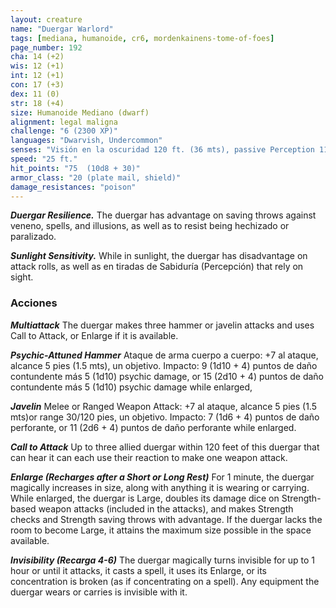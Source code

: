 ```yaml
---
layout: creature
name: "Duergar Warlord"
tags: [mediana, humanoide, cr6, mordenkainens-tome-of-foes]
page_number: 192
cha: 14 (+2)
wis: 12 (+1)
int: 12 (+1)
con: 17 (+3)
dex: 11 (0)
str: 18 (+4)
size: Humanoide Mediano (dwarf)
alignment: legal maligna
challenge: "6 (2300 XP)"
languages: "Dwarvish, Undercommon"
senses: "Visión en la oscuridad 120 ft. (36 mts), passive Perception 11"
speed: "25 ft."
hit_points: "75  (10d8 + 30)"
armor_class: "20 (plate mail, shield)"
damage_resistances: "poison"
---
```


***Duergar Resilience.*** The duergar has advantage on saving throws against veneno, spells, and illusions, as well as to resist being hechizado or paralizado.

***Sunlight Sensitivity.*** While in sunlight, the duergar has disadvantage on attack rolls, as well as en tiradas de Sabiduría (Percepción) that rely on sight.

### Acciones

***Multiattack*** The duergar makes three hammer or javelin attacks and uses Call to Attack, or Enlarge if it is available.

***Psychic-Attuned Hammer*** Ataque de arma cuerpo a cuerpo: +7 al ataque, alcance 5 pies (1.5 mts), un objetivo. Impacto: 9 (1d10 + 4) puntos de daño contundente más 5 (1d10) psychic damage, or 15 (2d10 + 4) puntos de daño contundente más 5 (1d10) psychic damage while enlarged,

***Javelin*** Melee or Ranged Weapon Attack: +7 al ataque, alcance 5 pies (1.5 mts)or range 30/120 pies, un objetivo. Impacto: 7 (1d6 + 4) puntos de daño perforante, or 11 (2d6 + 4) puntos de daño perforante while enlarged.

***Call to Attack*** Up to three allied duergar within 120 feet of this duergar that can hear it can each use their reaction to make one weapon attack.

***Enlarge (Recharges after a Short or Long Rest)*** For 1 minute, the duergar magically increases in size, along with anything it is wearing or carrying. While enlarged, the duergar is Large, doubles its damage dice on Strength-based weapon attacks (included in the attacks), and makes Strength checks and Strength saving throws with advantage. If the duergar lacks the room to become Large, it attains the maximum size possible in the space available.

***Invisibility (Recarga 4-6)*** The duergar magically turns invisible for up to 1 hour or until it attacks, it casts a spell, it uses its Enlarge, or its concentration is broken (as if concentrating on a spell). Any equipment the duergar wears or carries is invisible with it.